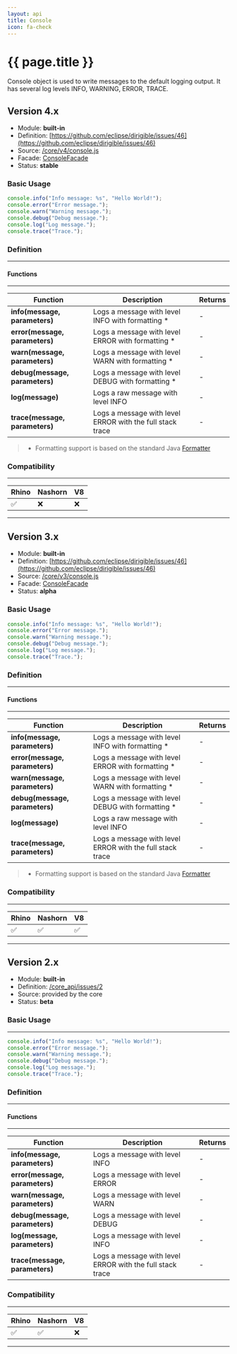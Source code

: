 ```yaml
---
layout: api
title: Console
icon: fa-check
---
```


{{ page.title }}
===

Console object is used to write messages to the default logging output. It has several log levels INFO, WARNING, ERROR, TRACE. 

Version 4.x
---

- Module: **built-in**
- Definition: [https://github.com/eclipse/dirigible/issues/46](https://github.com/eclipse/dirigible/issues/46)
- Source: [/core/v4/console.js](https://github.com/dirigiblelabs/api-core/blob/master/core/v4/console.js)
- Facade: [ConsoleFacade](https://github.com/eclipse/dirigible/blob/master/api/api-facade/api-core/src/main/java/org/eclipse/dirigible/api/v3/core/ConsoleFacade.java)
- Status: **stable**

### Basic Usage


```javascript
console.info("Info message: %s", "Hello World!");
console.error("Error message.");
console.warn("Warning message.");
console.debug("Debug message.");
console.log("Log message.");
console.trace("Trace.");
```

### Definition
---

#### Functions

---

Function     | Description | Returns
------------ | ----------- | --------
**info(message, parameters)**   | Logs a message with level INFO with formatting * | -
**error(message, parameters)**   | Logs a message with level ERROR with formatting * | -
**warn(message, parameters)**   | Logs a message with level WARN with formatting * | -
**debug(message, parameters)**   | Logs a message with level DEBUG with formatting * | -
**log(message)**   | Logs a raw message with level INFO | -
**trace(message, parameters)**   | Logs a message with level ERROR with the full stack trace | -

> * Formatting support is based on the standard Java [Formatter](https://docs.oracle.com/javase/7/docs/api/java/util/Formatter.html#detail)

### Compatibility
---

Rhino | Nashorn | V8
----- | ------- | --------
 ✅  | ❌  | ❌

---

Version 3.x
---

- Module: **built-in**
- Definition: [https://github.com/eclipse/dirigible/issues/46](https://github.com/eclipse/dirigible/issues/46)
- Source: [/core/v3/console.js](https://github.com/dirigiblelabs/api-v3-core/blob/master/core/v3/console.js)
- Facade: [ConsoleFacade](https://github.com/eclipse/dirigible/blob/master/api/api-facade/api-core/src/main/java/org/eclipse/dirigible/api/v3/core/ConsoleFacade.java)
- Status: **alpha**

### Basic Usage


```javascript
console.info("Info message: %s", "Hello World!");
console.error("Error message.");
console.warn("Warning message.");
console.debug("Debug message.");
console.log("Log message.");
console.trace("Trace.");
```

### Definition
---

#### Functions

---

Function     | Description | Returns
------------ | ----------- | --------
**info(message, parameters)**   | Logs a message with level INFO with formatting * | -
**error(message, parameters)**   | Logs a message with level ERROR with formatting * | -
**warn(message, parameters)**   | Logs a message with level WARN with formatting * | -
**debug(message, parameters)**   | Logs a message with level DEBUG with formatting * | -
**log(message)**   | Logs a raw message with level INFO | -
**trace(message, parameters)**   | Logs a message with level ERROR with the full stack trace | -

> * Formatting support is based on the standard Java [Formatter](https://docs.oracle.com/javase/7/docs/api/java/util/Formatter.html#detail)

### Compatibility
---

Rhino | Nashorn | V8
----- | ------- | --------
 ✅  | ✅  | ✅

---

Version 2.x
---


- Module: **built-in**
- Definition: [/core_api/issues/2](https://github.com/dirigiblelabs/core_api/issues/2)
- Source: provided by the core
- Status: **beta**

### Basic Usage
---

```javascript
console.info("Info message: %s", "Hello World!");
console.error("Error message.");
console.warn("Warning message.");
console.debug("Debug message.");
console.log("Log message.");
console.trace("Trace.");
```

### Definition
---

#### Functions

---

Function     | Description | Returns
------------ | ----------- | --------
**info(message, parameters)**   | Logs a message with level INFO | -
**error(message, parameters)**   | Logs a message with level ERROR | -
**warn(message, parameters)**   | Logs a message with level WARN | -
**debug(message, parameters)**   | Logs a message with level DEBUG | -
**log(message, parameters)**   | Logs a message with level INFO | -
**trace(message, parameters)**   | Logs a message with level ERROR with the full stack trace | -



### Compatibility
---

Rhino | Nashorn | V8
----- | ------- | --------
 ✅  | ✅  | ❌

---
